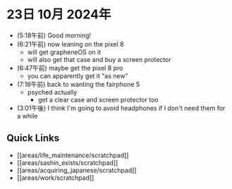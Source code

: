# 23日 10月 2024年
- (5:18午前) Good morning!
- (6:21午前) now leaning on the pixel 8
  - will get grapheneOS on it
  - will also get that case and buy a screen protector
- (6:47午前) maybe get the pixel 8 pro
  - you can apparently get it "as new"
- (7:18午前) back to wanting the fairphone 5
  - psyched actually
    - get a clear case and screen protector too
- (3:01午後) I think I'm going to avoid headphones if I don't need them for a while




 



## Quick Links
- [[areas/life_maintenance/scratchpad]]
- [[areas/sashin_exists/scratchpad]]
- [[areas/acquiring_japanese/scratchpad]]
- [[areas/work/scratchpad]]
